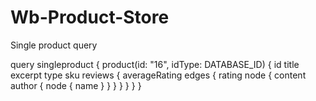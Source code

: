 # Wb-Product-Store


Single product query 

query singleproduct {
  product(id: "16", idType: DATABASE_ID) {
    id
    title
    excerpt
    type
    sku
    reviews {
      averageRating
      edges {
        rating
        node {
          content
          author {
            node {
              name
            }
          }
        }
      }
    }
  }
}
